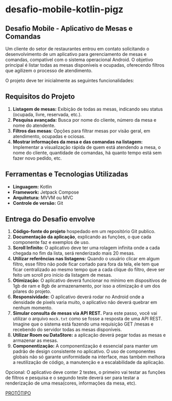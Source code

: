 # desafio-mobile-kotlin-pigz

## **Desafio Mobile \- Aplicativo de Mesas e Comandas**

Um cliente do setor de restaurantes entrou em contato solicitando o desenvolvimento de um aplicativo para gerenciamento de mesas e comandas, compatível com o sistema operacional Android. O objetivo principal é listar todas as mesas disponíveis e ocupadas, oferecendo filtros que agilizem o processo de atendimento.

O projeto deve ter inicialmente as seguintes funcionalidades:

## **Requisitos do Projeto**

1. **Listagem de mesas:** Exibição de todas as mesas, indicando seu status (ocupada, livre, reservada, etc.).
2. **Pesquisa avançada:** Busca por nome do cliente, número da mesa e nome do atendente.
3. **Filtros das mesas**: Opções para filtrar mesas por visão geral, em atendimento, ocupadas e ociosas.
4. **Mostrar informações da mesa e das comandas na listagem:** Implementar a visualização rápida de quem está atendendo a mesa, o nome do cliente, quantidade de comandas, há quanto tempo está sem fazer novo pedido, etc.

## **Ferramentas e Tecnologias Utilizadas**

* **Linguagem:** Kotlin
* **Framework:** Jetpack Compose
* **Arquitetura:** MVVM ou MVC
* **Controle de versão:** Git

## **Entrega do Desafio envolve**

1. **Código-fonte do projeto** hospedado em um repositório Git publico.
2. **Documentação da aplicação**, explicando as funções, o que cada componente faz e exemplos de uso.
3. **Scroll Infinito:** O aplicativo deve ter uma rolagem infinita onde a cada chegada no fim da lista, será renderizado mais 20 mesas.
4. **Utilizar referências nas listagens:** Quando o usuário clicar em algum filtro, esse filtro não pode ficar cortado para fora da tela, ele tem que ficar centralizado ao mesmo tempo que a cada clique do filtro, deve ser feito um scroll pro início da listagem de mesas.
5. **Otimização:** O aplicativo deverá funcionar no mínimo em dispositivos de 1gb de ram e 8gb de armazenamento, por isso a otimização é um dos pilares do projeto.
6. **Responsividade:** O aplicativo deverá rodar no Android onde a densidade de pixels varia muito, o aplicativo não deverá quebrar em nenhum momento.
7. **Simular consulta de mesas via API REST.** Para este passo, você vai utilizar o arquivo `mock.txt` como se fosse a resposta de uma API REST. Imagine que o sistema está fazendo uma requisição GET /mesas e recebendo do servidor todas as mesas disponíveis.
8. **Utilizar Room ou DataStore:** a aplicação deverá pegar todas as mesas e armazenar as mesas.
9. **Componentização:** A componentização é essencial para manter um padrão de design consistente no aplicativo. O uso de componentes globais não só garante uniformidade na interface, mas também melhora a reutilização de código, a manutenção e a escalabilidade da aplicação.

Opcional: O aplicativo deve conter 2 testes, o primeiro vai testar as funções de filtros e pesquisa e o segundo teste deverá ser para testar a renderização de uma mesa(cores, informações da mesa, etc).

[PROTÓTIPO](https://www.figma.com/design/rQuxZuO2oZ7Vm8JLGCaLAD/Desafio-Pigz-Mobile-2025.1---Comanda-Mobile---Tempo-de-Inatividade?node-id=0-1&p=f&t=7r6a1Y8T0YnKBXEK-0)
